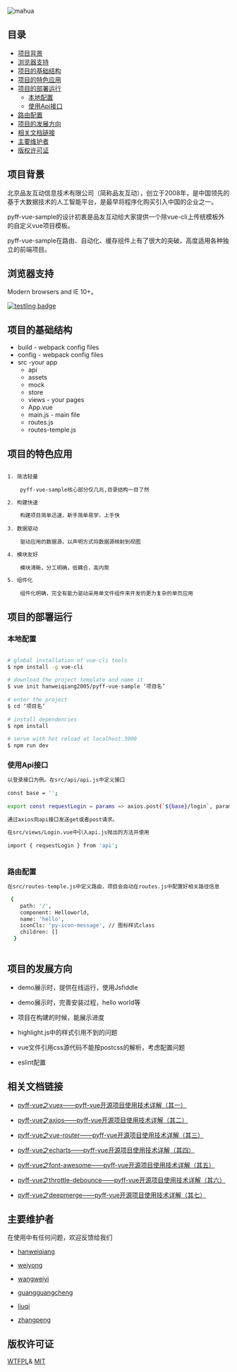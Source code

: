 ![mahua](https://timgsa.baidu.com/timg?image&quality=80&size=b9999_10000&sec=1514286148704&di=617c729a0d97555852e0c440305abf46&imgtype=0&src=http%3A%2F%2Fwww.meipo360.com%2FUpload%2Fimage%2F2015%2F0403%2F20150403103311235799.png)

## 目录  
* [项目背景](#项目背景) 
* [浏览器支持](#浏览器支持)  
* [项目的基础结构](#项目的基础结构)  
* [项目的特色应用](#项目的特色应用) 
* [项目的部署运行](#项目的部署运行) 
  * [本地配置](#本地配置)  
  * [使用Api接口](#使用Api接口)  
* [路由配置](#路由配置)
* [项目的发展方向](#项目的发展方向)  
* [相关文档链接](#相关文档链接)  
* [主要维护者](#主要维护者) 
* [版权许可证](#版权许可证)  

<a name="项目背景"></a>  

## 项目背景

北京品友互动信息技术有限公司（简称品友互动），创立于2008年，是中国领先的基于大数据技术的人工智能平台，是最早将程序化购买引入中国的企业之一。

pyff-vue-sample的设计初衷是品友互动给大家提供一个除vue-cli上传统模板外的自定义vue项目模板。

pyff-vue-sample在路由、自动化、缓存组件上有了很大的突破，高度适用各种独立的前端项目。

<a name="浏览器支持"></a>  

## 浏览器支持

Modern browsers and IE 10+。

[![testling badge](https://ci.testling.com/substack/ever.png)](https://ci.testling.com/substack/quote-stream)


<a name="项目的基础结构"></a>  

## 项目的基础结构

* build - webpack config files
* config - webpack config files
* src -your app
    * api
    * assets
    * mock
    * store
    * views - your pages
    * App.vue
    * main.js - main file
    * routes.js
    * routes-temple.js

<a name="项目的特色应用"></a> 

## 项目的特色应用
``` bash

1. 简洁轻量
    
    pyff-vue-sample核心部分仅几兆,目录结构一目了然

2. 构建快速
    
    构建项目简单迅速，新手简单易学，上手快
  
3. 数据驱动
    
    驱动应用的数据源，以声明方式将数据源映射到视图  

4. 模块友好
    
    模块清晰，分工明确，低耦合，高内聚

5. 组件化
    
    组件化明确，完全有能力驱动采用单文件组件来开发的更为复杂的单页应用     

```
<a name="项目的部署运行"></a>  

## 项目的部署运行

<a name="本地配置"></a> 

### 本地配置  

``` bash

# global installation of vue-cli tools
$ npm install -g vue-cli
  
# download the project template and name it
$ vue init hanweiqiang2005/pyff-vue-sample ‘项目名’
  
# enter the project
$ cd ‘项目名’
  
# install dependencies
$ npm install
  
# serve with hot reload at localhost:3000  
$ npm run dev
```
<a name="使用Api接口"></a> 

### 使用Api接口


``` bash
以登录接口为例。在src/api/api.js中定义接口
  
const base = '';
  
export const requestLogin = params => axios.post(`${base}/login`, params);  
  
通过axios向api接口发送get或者post请求。
  
在src/views/Login.vue中引入api.js抛出的方法并使用
  
import { requestLogin } from 'api';
  


```

### 路由配置

``` bash
在src/routes-temple.js中定义路由，项目会自动在routes.js中配置好相关路径信息

 {
    path: '/',
    component: Helloworld,
    name: 'hello',
    iconCls: 'py-icon-message', // 图标样式class
    children: []
  }
  
```

<a name="项目的发展方向"></a> 

## 项目的发展方向

* demo展示时，提供在线运行，使用Jsfiddle

* demo展示时，完善安装过程，hello world等

* 项目在构建的时候，能展示进度

* highlight.js中的样式引用不到的问题

* vue文件引用css源代码不能按postcss的解析，考虑配置问题

* eslint配置

<a name="相关文档链接"></a> 

## 相关文档链接

* [pyff-vue之vuex——pyff-vue开源项目使用技术详解（其一）](https://vuex.vuejs.org/zh-cn/)

* [pyff-vue之axios——pyff-vue开源项目使用技术详解（其二）](https://www.jianshu.com/p/df464b26ae58)

* [pyff-vue之vue-router——pyff-vue开源项目使用技术详解（其三）](https://router.vuejs.org/zh-cn/)

* [pyff-vue之echarts——pyff-vue开源项目使用技术详解（其四）](http://echarts.baidu.com/examples.html)

* [pyff-vue之font-awesome——pyff-vue开源项目使用技术详解（其五）](http://fontawesome.dashgame.com/)

* [pyff-vue之throttle-debounce——pyff-vue开源项目使用技术详解（其六）](https://www.jianshu.com/p/fb08b7ef31de)

* [pyff-vue之deepmerge——pyff-vue开源项目使用技术详解（其七）](http://npm.taobao.org/package/deepmerge)

<a name="主要维护者"></a> 

## 主要维护者
在使用中有任何问题，欢迎反馈给我们

* [hanweiqiang]()  

* [weiyong]()  

* [wangweiyi]()  

* [guangguangcheng]()  

* [liuqi]()  

* [zhangpeng]()

<a name="版权许可证"></a> 

## 版权许可证
[WTFPL](http://www.wtfpl.net/about/)&
[MIT](http://opensource.org/licenses/MIT)
